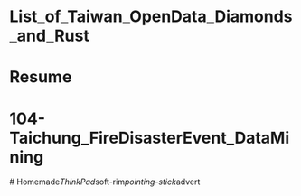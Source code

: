 # List_of_Taiwan_OpenData_Diamonds_and_Rust
# Resume
# 104-Taichung_FireDisasterEvent_DataMining
#   H o m e m a d e _ T h i n k P a d _ s o f t - r i m _ p o i n t i n g - s t i c k _ a d v e r t  
 